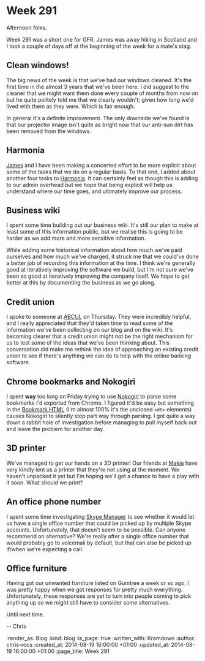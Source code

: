 Week 291
========

Afternoon folks.

Week 291 was a short one for GFR. James was away hiking in Scotland and I took a couple of days off at the beginning of the week for a mate's stag.

## Clean windows!

The big news of the week is that we've had our windows cleaned. It's the first time in the almost 3 years that we've been here. I did suggest to the cleaner that we might want them done every couple of months from now on but he quite politely told me that we clearly wouldn't; given how long we'd lived with them as they were. Which is fair enough.

In general it's a definite improvement. The only downside we've found is that our projector image isn't quite as bright now that our anti-sun dirt has been removed from the windows.

## Harmonia

[James][] and I have been making a concerted effort to be more explicit about some of the tasks that we do on a regular basis. To that end, I added about another four tasks to [Harmonia][]. It can certainly feel as though this is adding to our admin overhead but we hope that being explicit will help us understand where our time goes, and ultimately improve our process.

## Business wiki

I spent some time building out our business wiki. It's still our plan to make at least some of this information public, but we realise this is going to be harder as we add more and more sensitive information.

While adding some historical information about how much we've paid ourselves and how much we've charged, it struck me that we could've done a better job of recording this information at the time. I think we're generally good at iteratively improving the software we build, but I'm not sure we've been so good at iteratively improving the company itself. We hope to get better at this by documenting the business as we go along.

## Credit union

I spoke to someone at [ABCUL][] on Thursday. They were incredibly helpful, and I really appreciated that they'd taken time to read some of the information we've been collecting on our blog and on the wiki. It's becoming clearer that a credit union might not be the right mechanism for us to test some of the ideas that we've been thinking about. This conversation did make me rethink the idea of approaching an existing credit union to see if there's anything we can do to help with the online banking software.

## Chrome bookmarks and Nokogiri

I spent __way__ too long on Friday trying to use [Nokogiri][] to parse some bookmarks I'd exported from Chrome. I figured it'd be easy but something in the [Bookmark HTML][] (I'm almost 100% it's the unclosed `<dt>` elements) causes Nokogiri to silently stop part way through parsing. I got quite a way down a rabbit hole of investigation before managing to pull myself back out and leave the problem for another day.

## 3D printer

We've managed to get our hands on a 3D printer! Our friends at [Makie][] have very kindly lent us a printer that they're not using at the moment. We haven't unpacked it yet but I'm hoping we'll get a chance to have a play with it soon. What should we print?

## An office phone number

I spent some time investigating [Skype Manager][] to see whether it would let us have a single office number that could be picked up by multiple Skype accounts. Unfortunately, that doesn't seem to be possible. Can anyone recommend an alternative? We're really after a single office number that would probably go to voicemail by default, but that can also be picked up if/when we're expecting a call.

## Office furniture

Having got our unwanted furniture listed on Gumtree a week or so ago, I was pretty happy when we got responses for pretty much everything. Unfortunately, these responses are yet to turn into people coming to pick anything up so we might still have to consider some alternatives.

Until next time.

-- Chris

[ABCUL]: http://www.abcul.org/home
[Bookmark HTML]: http://msdn.microsoft.com/en-us/library/aa753582(v=vs.85).aspx
[Harmonia]: https://harmonia.io/
[James]: /james-mead
[Makie]: http://makie.me/
[Nokogiri]: http://nokogiri.org/
[Skype Manager]: https://manager.skype.com/

:render_as: Blog
:kind: blog
:is_page: true
:written_with: Kramdown
:author: chris-roos
:created_at: 2014-08-19 16:00:00 +01:00
:updated_at: 2014-08-19 16:00:00 +01:00
:page_title: Week 291

